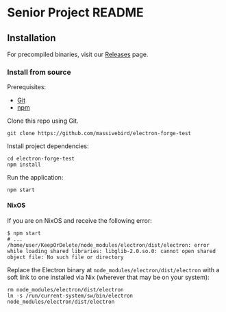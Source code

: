 # Senior Project README

## Installation

For precompiled binaries, visit our [Releases](https://github.com/COSC481W-2025Winter/KeepOrDelete/releases) page.

### Install from source

<!-- inspo from https://github.com/neovim/neovim/blob/master/INSTALL.md#install-from-source -->

Prerequisites:

+ [Git](https://git-scm.com)
+ [npm](https://www.npmjs.com/)

Clone this repo using Git.

<!-- https://github.com/COSC481W-2025Winter/KeepOrDelete -->

```
git clone https://github.com/massivebird/electron-forge-test
```

Install project dependencies:

```
cd electron-forge-test
npm install
```

Run the application:

```
npm start
```

#### NixOS

If you are on NixOS and receive the following error:

```
$ npm start
# ...
/home/user/KeepOrDelete/node_modules/electron/dist/electron: error while loading shared libraries: libglib-2.0.so.0: cannot open shared object file: No such file or directory
```

Replace the Electron binary at `node_modules/electron/dist/electron` with a soft link to one installed via Nix (wherever that may be on your system):

```
rm node_modules/electron/dist/electron
ln -s /run/current-system/sw/bin/electron node_modules/electron/dist/electron
```
